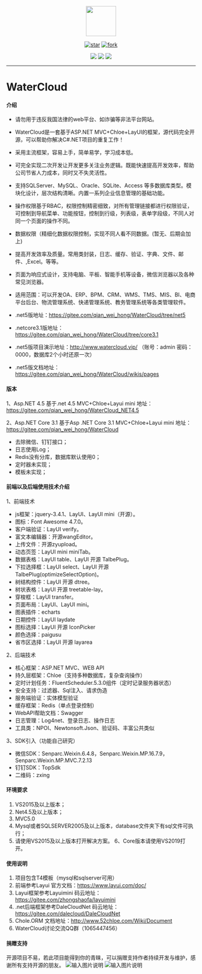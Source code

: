 <p></p>
<p></p>

<p align="center">
<img src="https://watercloud.vip/icon/favicon.ico" height="80"/>
</p>
<div align="center">

[![star](https://gitee.com/qian_wei_hong/WaterCloud/badge/star.svg)](https://gitee.com/qian_wei_hong/WaterCloud/stargazers) 
[![fork](https://gitee.com/qian_wei_hong/WaterCloud/badge/fork.svg)](https://gitee.com/qian_wei_hong/WaterCloud/members)

![](https://img.shields.io/badge/.net-4.5.0-blue)
![](https://img.shields.io/badge/Chloe-4.5.0-blue)
![](https://img.shields.io/badge/layui-2.5.5-blue)

</div>

----
# WaterCloud

#### 介绍

- 请勿用于违反我国法律的web平台、如诈骗等非法平台网站。
- WaterCloud是一套基于ASP.NET MVC+Chloe+LayUI的框架，源代码完全开源，可以帮助你解决C#.NET项目的重复工作！
- 采用主流框架，容易上手，简单易学，学习成本低。
- 可完全实现二次开发让开发更多关注业务逻辑。既能快速提高开发效率，帮助公司节省人力成本，同时又不失灵活性。
- 支持SQLServer、MySQL、Oracle、SQLite、Access 等多数据库类型。模块化设计，层次结构清晰。内置一系列企业信息管理的基础功能。
- 操作权限基于RBAC，权限控制精密细致，对所有管理链接都进行权限验证，可控制到导航菜单、功能按钮，控制到行级，列表级，表单字段级，不同人对同一个页面的操作不同。
- 数据权限（精细化数据权限控制，实现不同人看不同数据。(暂无、后期会加上)
- 提高开发效率及质量。常用类封装，日志、缓存、验证、字典、文件、邮件、,Excel。等等。
- 页面为响应式设计，支持电脑、平板、智能手机等设备，微信浏览器以及各种常见浏览器。
- 适用范围：可以开发OA、ERP、BPM、CRM、WMS、TMS、MIS、BI、电商平台后台、物流管理系统、快递管理系统、教务管理系统等各类管理软件。

- .net5版地址：https://gitee.com/qian_wei_hong/WaterCloud/tree/net5
- .netcore3.1版地址：https://gitee.com/qian_wei_hong/WaterCloud/tree/core3.1
- .net5版项目演示地址：http://www.watercloud.vip/  （账号：admin 密码：0000，数据库2个小时还原一次）
- .net5版文档地址：https://gitee.com/qian_wei_hong/WaterCloud/wikis/pages

#### 版本

1、Asp.NET 4.5
基于.net 4.5 MVC+Chloe+Layui mini 地址：https://gitee.com/qian_wei_hong/WaterCloud_NET4.5

2、Asp.NET Core 3.1
基于Asp .NET Core 3.1 MVC+Chloe+Layui mini 地址：https://gitee.com/qian_wei_hong/WaterCloud
- 去除微信、钉钉接口；
- 日志使用Log；
- Redis没有分库，数据库默认使用0；
- 定时器未实现；
- 模板未实现；



#### 前端以及后端使用技术介绍

1、前端技术

- js框架：jquery-3.4.1、LayUI、LayUI mini（开源）。
- 图标：Font Awesome 4.7.0。
- 客户端验证：LayUI verify。
- 富文本编辑器：开源wangEditor。
- 上传文件：开源zyupload。
- 动态页签：LayUI mini miniTab。
- 数据表格：LayUI table、LayUI 开源 TalbePlug。
- 下拉选择框：LayUI select、LayUI 开源 TalbePlug(optimizeSelectOption)。
- 树结构控件：LayUI 开源 dtree。
- 树状表格：LayUI 开源 treetable-lay。
- 穿梭框：LayUI transfer。
- 页面布局：LayUI、LayUI mini。
- 图表插件：echarts
- 日期控件：LayUI laydate
- 图标选择：LayUI 开源 IconPicker
- 颜色选择：paigusu
- 省市区选择：LayUI 开源 layarea

2、后端技术

- 核心框架：ASP.NET MVC、WEB API
- 持久层框架：Chloe（支持多种数据库，复杂查询操作）
- 定时计划任务：FluentScheduler.5.3.0组件（定时记录服务器状态）
- 安全支持：过滤器、Sql注入、请求伪造
- 服务端验证：实体模型验证
- 缓存框架：Redis（单点登录控制）
- WebAPI帮助文档：Swagger
- 日志管理：Log4net、登录日志、操作日志
- 工具类：NPOI、Newtonsoft.Json、验证码、丰富公共类似

3、SDK引入（功能自己研究）

- 微信SDK：Senparc.Weixin.6.4.8，Senparc.Weixin.MP.16.7.9，Senparc.Weixin.MP.MVC.7.2.13
- 钉钉SDK：TopSdk
- 二维码：zxing

#### 环境要求

1. VS2015及以上版本；
2. Net4.5及以上版本；
3. MVC5.0
4. Mysql或者SQLSERVER2005及以上版本，database文件夹下有sql文件可执行；
5. 请使用VS2015及以上版本打开解决方案。
6、Core版本请使用VS2019打开。

#### 使用说明

1. 项目包含T4模板（mysql和sqlserver可用）
2. 前端参考Layui 官方文档：https://www.layui.com/doc/
3. Layui框架参考Layuimini 码云地址：https://gitee.com/zhongshaofa/layuimini
4. .net后端框架参考DaleCloudNet 码云地址：https://gitee.com/dalecloud/DaleCloudNet
5. Chole.ORM 文档地址：http://www.52chloe.com/Wiki/Document
6. WaterCloud讨论交流QQ群（1065447456）

#### 捐赠支持

开源项目不易，若此项目能得到你的青睐，可以捐赠支持作者持续开发与维护，感谢所有支持开源的朋友。
![输入图片说明](https://images.gitee.com/uploads/images/2020/0331/144842_7cf04ad6_7353672.jpeg "1585637076201.jpg")          ![输入图片说明](https://images.gitee.com/uploads/images/2020/0331/144852_8b26c8cb_7353672.png "mm_facetoface_collect_qrcode_1585637044089.png")